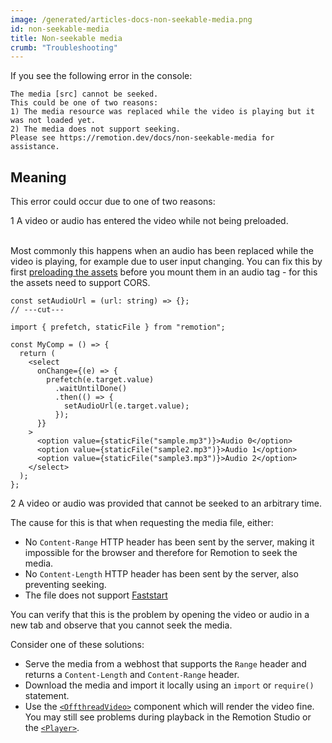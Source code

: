 ```yaml
---
image: /generated/articles-docs-non-seekable-media.png
id: non-seekable-media
title: Non-seekable media
crumb: "Troubleshooting"
---
```


If you see the following error in the console:

```
The media [src] cannot be seeked.
This could be one of two reasons:
1) The media resource was replaced while the video is playing but it was not loaded yet.
2) The media does not support seeking.
Please see https://remotion.dev/docs/non-seekable-media for assistance.
```

## Meaning

This error could occur due to one of two reasons:

<Step>1</Step> A video or audio has entered the video while not being preloaded. <br/><br/>

Most commonly this happens when an audio has been replaced while the video is playing, for example due to user input changing. You can fix this by first [preloading the assets](/docs/player/preloading) before you mount them in an audio tag - for this the assets need to support CORS.

```tsx twoslash
const setAudioUrl = (url: string) => {};
// ---cut---

import { prefetch, staticFile } from "remotion";

const MyComp = () => {
  return (
    <select
      onChange={(e) => {
        prefetch(e.target.value)
          .waitUntilDone()
          .then(() => {
            setAudioUrl(e.target.value);
          });
      }}
    >
      <option value={staticFile("sample.mp3")}>Audio 0</option>
      <option value={staticFile("sample2.mp3")}>Audio 1</option>
      <option value={staticFile("sample3.mp3")}>Audio 2</option>
    </select>
  );
};
```

<Step>2</Step> A video or audio was provided that cannot be seeked to an arbitrary time.

The cause for this is that when requesting the media file, either:

- No `Content-Range` HTTP header has been sent by the server, making it impossible for the browser and therefore for Remotion to seek the media.
- No `Content-Length` HTTP header has been sent by the server, also preventing seeking.
- The file does not support [Faststart](https://www.videoconverterfactory.com/tips/mp4-fast-start.html)

You can verify that this is the problem by opening the video or audio in a new tab and observe that you cannot seek the media.

Consider one of these solutions:

- Serve the media from a webhost that supports the `Range` header and returns a `Content-Length` and `Content-Range` header.
- Download the media and import it locally using an `import` or `require()` statement.
- Use the [`<OffthreadVideo>`](/docs/offthreadvideo) component which will render the video fine. You may still see problems during playback in the Remotion Studio or the [`<Player>`](/docs/player).

